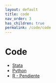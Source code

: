 ```yaml
---
layout: default
title: code
nav_order: 3
has_children: true
permalink: /code/code
---
```


# Code
- [Stata](https://bid-data.github.io/styleguides_scl/code/stata_styleguide.md)
- [Python](https://bid-data.github.io/styleguides_scl/code/python_styleguide.md)
- [R - Pendiente]()
